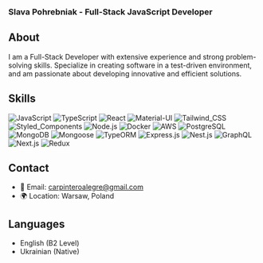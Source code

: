 ### Slava Pohrebniak - Full-Stack JavaScript Developer

## About
I am a Full-Stack Developer with extensive experience and strong problem-solving skills. Specialize in creating software in a test-driven environment, and am passionate about developing innovative and efficient solutions.

## Skills
![JavaScript](https://img.shields.io/badge/-JavaScript-F7DF1E?style=for-the-badge&logo=javascript&logoColor=black)
![TypeScript](https://img.shields.io/badge/-TypeScript-3178C6?style=for-the-badge&logo=typescript&logoColor=white)
![React](https://img.shields.io/badge/-React-61DAFB?style=for-the-badge&logo=react&logoColor=black)
![Material-UI](https://img.shields.io/badge/-Material_UI-0081CB?style=for-the-badge&logo=material-ui&logoColor=white)
![Tailwind_CSS](https://img.shields.io/badge/-Tailwind_CSS-38B2AC?style=for-the-badge&logo=tailwind-css&logoColor=white)
![Styled_Components](https://img.shields.io/badge/-Styled_Components-DB7093?style=for-the-badge&logo=styled-components&logoColor=white)
![Node.js](https://img.shields.io/badge/-Node.js-339933?style=for-the-badge&logo=nodedotjs&logoColor=white)
![Docker](https://img.shields.io/badge/-Docker-2496ED?style=for-the-badge&logo=docker&logoColor=white)
![AWS](https://img.shields.io/badge/-AWS-232F3E?style=for-the-badge&logo=amazonaws&logoColor=white)
![PostgreSQL](https://img.shields.io/badge/-PostgreSQL-4169E1?style=for-the-badge&logo=postgresql&logoColor=white)
![MongoDB](https://img.shields.io/badge/-MongoDB-47A248?style=for-the-badge&logo=mongodb&logoColor=white)
![Mongoose](https://img.shields.io/badge/-Mongoose-880000?style=for-the-badge&logo=mongoose&logoColor=white)
![TypeORM](https://img.shields.io/badge/-TypeORM-FF6B6B?style=for-the-badge&logo=typeorm&logoColor=white)
![Express.js](https://img.shields.io/badge/-Express.js-000000?style=for-the-badge&logo=express&logoColor=white)
![Nest.js](https://img.shields.io/badge/-Nest.js-E0234E?style=for-the-badge&logo=nestjs&logoColor=white)
![GraphQL](https://img.shields.io/badge/-GraphQL-E10098?style=for-the-badge&logo=graphql&logoColor=white)
![Next.js](https://img.shields.io/badge/-Next.js-black?style=for-the-badge&logo=nextdotjs&logoColor=white)
![Redux](https://img.shields.io/badge/-Redux-764ABC?style=for-the-badge&logo=redux&logoColor=white)

## Contact
- 📧 Email: [carpinteroalegre@gmail.com](mailto:carpinteroalegre@gmail.com)
- 🌍 Location: Warsaw, Poland

## Languages
- English (B2 Level)
- Ukrainian (Native)
